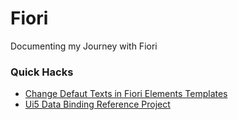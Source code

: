 # Fiori
Documenting my Journey with Fiori


### Quick Hacks
- [Change Defaut Texts in Fiori Elements Templates](https://github.com/deepakjoshy/Fiori/tree/main/Changing%20Default%20Fiori%20Elements%20Texts#readme)
- [Ui5 Data Binding Reference Project](https://github.com/deepakjoshy/Ui5_Data_Binding_Sample_Project)
